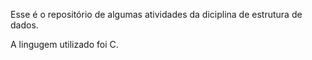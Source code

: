 Esse é o repositório de algumas atividades da diciplina de estrutura de dados.

A lingugem utilizado foi C.